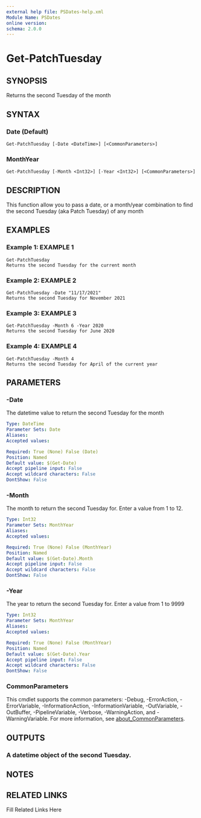 ```yaml
---
external help file: PSDates-help.xml
Module Name: PSDates
online version: 
schema: 2.0.0
---
```


# Get-PatchTuesday

## SYNOPSIS

Returns the second Tuesday of the month

## SYNTAX

### Date (Default)

```
Get-PatchTuesday [-Date <DateTime>] [<CommonParameters>]
```

### MonthYear

```
Get-PatchTuesday [-Month <Int32>] [-Year <Int32>] [<CommonParameters>]
```

## DESCRIPTION

This function allow you to pass a date, or a month/year combination to find the second Tuesday (aka Patch Tuesday) of any month


## EXAMPLES

### Example 1: EXAMPLE 1

```
Get-PatchTuesday
Returns the second Tuesday for the current month
```







### Example 2: EXAMPLE 2

```
Get-PatchTuesday -Date "11/17/2021"
Returns the second Tuesday for November 2021
```







### Example 3: EXAMPLE 3

```
Get-PatchTuesday -Month 6 -Year 2020
Returns the second Tuesday for June 2020
```







### Example 4: EXAMPLE 4

```
Get-PatchTuesday -Month 4
Returns the second Tuesday for April of the current year
```








## PARAMETERS

### -Date

The datetime value to return the second Tuesday for the month

```yaml
Type: DateTime
Parameter Sets: Date
Aliases: 
Accepted values: 

Required: True (None) False (Date)
Position: Named
Default value: $(Get-Date)
Accept pipeline input: False
Accept wildcard characters: False
DontShow: False
```

### -Month

The month to return the second Tuesday for.
Enter a value from 1 to 12.

```yaml
Type: Int32
Parameter Sets: MonthYear
Aliases: 
Accepted values: 

Required: True (None) False (MonthYear)
Position: Named
Default value: $(Get-Date).Month
Accept pipeline input: False
Accept wildcard characters: False
DontShow: False
```

### -Year

The year to return the second Tuesday for.
Enter a value from 1 to 9999

```yaml
Type: Int32
Parameter Sets: MonthYear
Aliases: 
Accepted values: 

Required: True (None) False (MonthYear)
Position: Named
Default value: $(Get-Date).Year
Accept pipeline input: False
Accept wildcard characters: False
DontShow: False
```


### CommonParameters

This cmdlet supports the common parameters: -Debug, -ErrorAction, -ErrorVariable, -InformationAction, -InformationVariable, -OutVariable, -OutBuffer, -PipelineVariable, -Verbose, -WarningAction, and -WarningVariable. For more information, see [about_CommonParameters](http://go.microsoft.com/fwlink/?LinkID=113216).

## OUTPUTS

### A datetime object of the second Tuesday.


## NOTES



## RELATED LINKS

Fill Related Links Here

